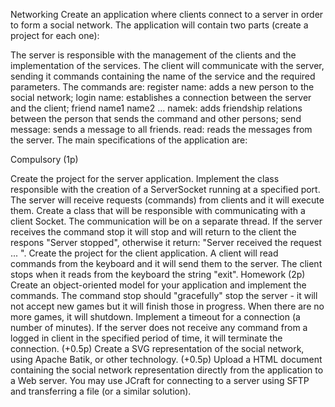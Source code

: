 Networking
Create an application where clients connect to a server in order to form a social network. The application will contain two parts (create a project for each one):

The server is responsible with the management of the clients and the implementation of the services.
The client will communicate with the server, sending it commands containing the name of the service and the required parameters. The commands are:
register name: adds a new person to the social network;
login name: establishes a connection between the server and the client;
friend name1 name2 ... namek: adds friendship relations between the person that sends the command and other persons;
send message: sends a message to all friends.
read: reads the messages from the server.
The main specifications of the application are:

Compulsory (1p)

Create the project for the server application.
Implement the class responsible with the creation of a ServerSocket running at a specified port. The server will receive requests (commands) from clients and it will execute them.
Create a class that will be responsible with communicating with a client Socket. The communication will be on a separate thread. If the server receives the command stop it will stop and will return to the client the respons "Server stopped", otherwise it return: "Server received the request ... ".
Create the project for the client application.
A client will read commands from the keyboard and it will send them to the server. The client stops when it reads from the keyboard the string "exit".
Homework (2p)
Create an object-oriented model for your application and implement the commands.
The command stop should "gracefully" stop the server - it will not accept new games but it will finish those in progress. When there are no more games, it will shutdown.
Implement a timeout for a connection (a number of minutes). If the server does not receive any command from a logged in client in the specified period of time, it will terminate the connection.
(+0.5p) Create a SVG representation of the social network, using Apache Batik, or other technology.
(+0.5p) Upload a HTML document containing the social network representation directly from the application to a Web server. You may use JCraft for connecting to a server using SFTP and transferring a file (or a similar solution).
